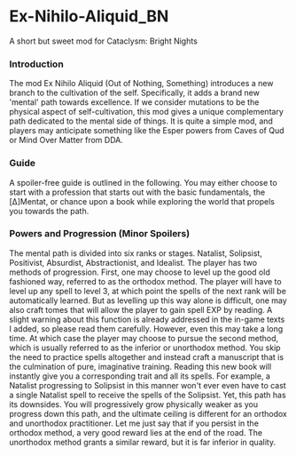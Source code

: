 # Ex-Nihilo-Aliquid_BN
A short but sweet mod for Cataclysm: Bright Nights
### Introduction
The mod Ex Nihilo Aliquid (Out of Nothing, Something) introduces a new branch to the cultivation of the self. Specifically, it adds a brand new 'mental' path towards excellence. If we consider mutations to be the physical aspect of self-cultivation, this mod gives a unique complementary path dedicated to the mental side of things. It is quite a simple mod, and players may anticipate something like the Esper powers from Caves of Qud or Mind Over Matter from DDA.
### Guide
A spoiler-free guide is outlined in the following. You may either choose to start with a profession that starts out with the basic fundamentals, the [Δ]Mentat, or chance upon a book while exploring the world that propels you towards the path.
### Powers and Progression (Minor Spoilers)
The mental path is divided into six ranks or stages. Natalist, Solipsist, Positivist, Absurdist, Abstractionist, and Idealist. The player has two methods of progression. First, one may choose to level up the good old fashioned way, referred to as the orthodox method. The player will have to level up any spell to level 3, at which point the spells of the next rank will be automatically learned. But as levelling up this way alone is difficult, one may also craft tomes that will allow the player to gain spell EXP by reading. A slight warning about this function is already addressed in the in-game texts I added, so please read them carefully. However, even this may take a long time. At which case the player may choose to pursue the second method, which is usually referred to as the inferior or unorthodox method. You skip the need to practice spells altogether and instead craft a manuscript that is the culmination of pure, imaginative training. Reading this new book will instantly give you a corresponding trait and all its spells. For example, a Natalist progressing to Solipsist in this manner won't ever even have to cast a single Natalist spell to receive the spells of the Solipsist. Yet, this path has its downsides. You will progressively grow physically weaker as you progress down this path, and the ultimate ceiling is different for an orthodox and unorthodox practitioner. Let me just say that if you persist in the orthodox method, a very good reward lies at the end of the road. The unorthodox method grants a similar reward, but it is far inferior in quality.
